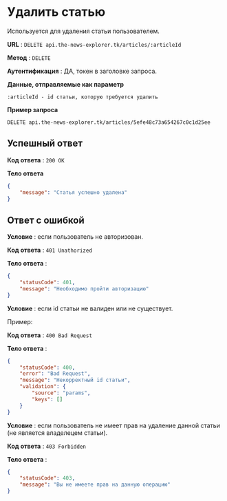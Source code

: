# Удалить статью

Используется для удаления статьи пользователем.

**URL** : `DELETE api.the-news-explorer.tk/articles/:articleId`

**Метод** : `DELETE`

**Аутентификация** : ДА, токен в заголовке запроса.

**Данные, отправляемые как параметр**

`:articleId - id статьи, которую требуется удалить`

**Пример запроса**

`DELETE api.the-news-explorer.tk/articles/5efe48c73a654267c0c1d25ee`

## Успешный ответ

**Код ответа** : `200 OK`

**Тело ответа**

```json
{
    "message": "Статья успешно удалена"
}
```

## Ответ с ошибкой

**Условие** : если пользователь не авторизован.

**Код ответа** : `401 Unathorized`

**Тело ответа** :

```json
{
    "statusCode": 401,
    "message": "Необходимо пройти авторизацию"
}
```

**Условие** : если id статьи не валиден или не существует.

Пример:  

**Код ответа** : `400 Bad Request`

**Тело ответа** :

```json
{
    "statusCode": 400,
    "error": "Bad Request",
    "message": "Некорректный id статьи",
    "validation": {
        "source": "params",
        "keys": []
    }
}
```

**Условие** : если пользователь не имеет прав на удаление данной статьи (не является владелецем статьи).

**Код ответа** : `403 Forbidden`

**Тело ответа** :

```json
{
    "statusCode": 403,
    "message": "Вы не имеете прав на данную операцию"
}
```
